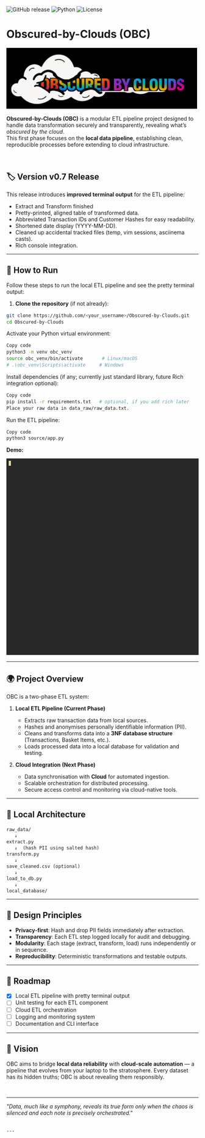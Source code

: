 ![GitHub release](https://img.shields.io/github/v/release/Eng-ADAL/Obscured-by-Clouds?label=release)
![Python](https://img.shields.io/badge/python-3.10+-blue)
![License](https://img.shields.io/github/license/Eng-ADAL/Obscured-by-Clouds)

# Obscured-by-Clouds (OBC)

<img src="obc_banner.png" alt="Project Banner" width="500" />

<br>

**Obscured-by-Clouds (OBC)** is a modular ETL pipeline project designed to handle data transformation securely and transparently, revealing what’s *obscured by the cloud*.  
This first phase focuses on the **local data pipeline**, establishing clean, reproducible processes before extending to cloud infrastructure.

<br>


## 🏷 Version v0.7 Release

This release introduces **improved terminal output** for the ETL pipeline:

- Extract and Transform finished
- Pretty-printed, aligned table of transformed data.
- Abbreviated Transaction IDs and Customer Hashes for easy readability.
- Shortened date display (YYYY-MM-DD).
- Cleaned up accidental tracked files (temp, vim sessions, asciinema casts).
- Rich console integration.

---


## 🚀 How to Run

Follow these steps to run the local ETL pipeline and see the pretty terminal output:

1. **Clone the repository** (if not already):

```bash
git clone https://github.com/<your_username>/Obscured-by-Clouds.git
cd Obscured-by-Clouds
```

Activate your Python virtual environment:

```bash
Copy code
python3 -m venv obc_venv
source obc_venv/bin/activate       # Linux/macOS
# .\obc_venv\Scripts\activate     # Windows
```

Install dependencies (if any; currently just standard library, future Rich integration optional):


```bash
Copy code
pip install -r requirements.txt   # optional, if you add rich later
Place your raw data in data_raw/raw_data.txt.
```


Run the ETL pipeline:

```bash
Copy code
python3 source/app.py
```

**Demo:**  

![ETL Demo](obc_v07.gif)

---

## 🌍 Project Overview

OBC is a two-phase ETL system:

1. **Local ETL Pipeline (Current Phase)**  
   - Extracts raw transaction data from local sources.  
   - Hashes and anonymises personally identifiable information (PII).  
   - Cleans and transforms data into a **3NF database structure** (Transactions, Basket Items, etc.).  
   - Loads processed data into a local database for validation and testing.

2. **Cloud Integration (Next Phase)**  
   - Data synchronisation with **Cloud** for automated ingestion.  
   - Scalable orchestration for distributed processing.  
   - Secure access control and monitoring via cloud-native tools.

---

## 🧩 Local Architecture

```text
raw_data/
   ↓
extract.py
   ↓  (hash PII using salted hash)
transform.py
   ↓
save_cleaned.csv (optional)
   ↓
load_to_db.py
   ↓
local_database/
````

---

## 🧠 Design Principles

* **Privacy-first**: Hash and drop PII fields immediately after extraction.
* **Transparency**: Each ETL step logged locally for audit and debugging.
* **Modularity**: Each stage (extract, transform, load) runs independently or in sequence.
* **Reproducibility**: Deterministic transformations and testable outputs.

---

## 📅 Roadmap

* [x] Local ETL pipeline with pretty terminal output
* [ ] Unit testing for each ETL component
* [ ] Cloud ETL orchestration
* [ ] Logging and monitoring system
* [ ] Documentation and CLI interface

---

## 🧭 Vision

OBC aims to bridge **local data reliability** with **cloud-scale automation** — a pipeline that evolves from your laptop to the stratosphere. Every dataset has its hidden truths; OBC is about revealing them responsibly.

<br>

---

*"Data, much like a symphony, reveals its true form only when the chaos is silenced and each note is precisely orchestrated."*

```

---
